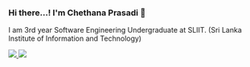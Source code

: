 ### Hi there...! I'm Chethana Prasadi 👋

I am 3rd year Software Engineering Undergraduate at SLIIT. (Sri Lanka Institute of Information and Technology)

<a href="https://github.com/chethuuu/github-readme-stats">
  <img src="https://github-readme-stats.vercel.app/api?username=chethuuu&&show_icons=true&title_color=radical&icon_color=bb2acf&text_color=daf7dc&bg_color=151515">
</a>
<a href="https://github.com/chethuuu/convoychat">
  <img src="https://github-readme-stats.vercel.app/api/top-langs/?username=chethuuu&layout=compact&title_color=radical&icon_color=bb2acf&text_color=daf7dc&bg_color=151515">
</a>
